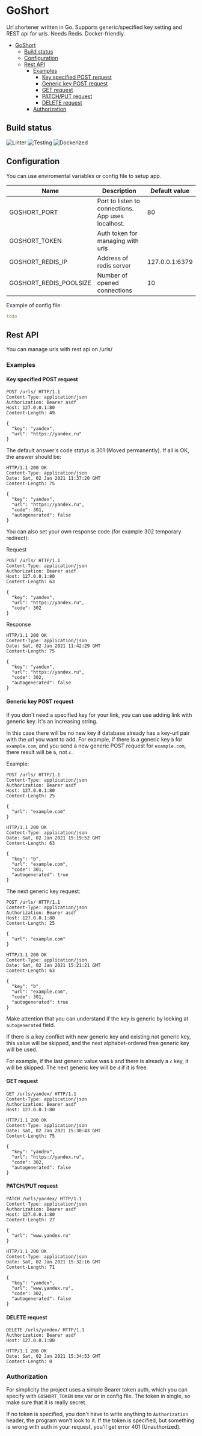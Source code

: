 # GoShort

Url shortener written in Go. Supports generic/specified key setting and REST api for urls.
Needs Redis. Docker-friendly.

- [GoShort](#goshort)
    * [Build status](#build-status)
    * [Configuration](#configuration)
    * [Rest API](#rest-api)
        + [Examples](#examples)
            - [Key specified POST request](#key-specified-post-request)
            - [Generic key POST request](#generic-key-post-request)
            - [GET request](#get-request)
            - [PATCH/PUT request](#patch-put-request)
            - [DELETE request](#delete-request)
        + [Authorization](#authorization)

## Build status

![Linter](https://github.com/nikhovas/goshort/workflows/lint/badge.svg)
![Testing](https://github.com/nikhovas/goshort/workflows/test/badge.svg)
![Dockerized](https://github.com/nikhovas/goshort/workflows/dockerize/badge.svg)

## Configuration

You can use enviromental variables or config file to setup app.

| Name                   | Description                                        | Default value  |
|------------------------|----------------------------------------------------|----------------|
| GOSHORT_PORT           | Port to listen to connections. App uses localhost. | 80             |
| GOSHORT_TOKEN          | Auth token for managing with urls                  |                |
| GOSHORT_REDIS_IP       | Address of redis server                            | 127.0.0.1:6379 |
| GOSHORT_REDIS_POOLSIZE | Number of opened connections                       | 10             |

Example of config file:

```yml
todo
```

## Rest API

You can manage urls with rest api on /urls/

### Examples

#### Key specified POST request

```http request
POST /urls/ HTTP/1.1
Content-Type: application/json
Authorization: Bearer asdf
Host: 127.0.0.1:80
Content-Length: 49

{
  "key": "yandex",
  "url": "https://yandex.ru"
}
```

The default answer's code status is 301 (Moved permanently).
If all is OK, the answer should be:
```http request
HTTP/1.1 200 OK
Content-Type: application/json
Date: Sat, 02 Jan 2021 11:37:20 GMT
Content-Length: 75

{
  "key": "yandex",
  "url": "https://yandex.ru",
  "code": 301,
  "autogenerated": false
}
```

You can also set your own response code (for example 302 temporary redirect):

Request
```http request
POST /urls/ HTTP/1.1
Content-Type: application/json
Authorization: Bearer asdf
Host: 127.0.0.1:80
Content-Length: 63

{
  "key": "yandex",
  "url": "https://yandex.ru",
  "code": 302
}
```

Response
```http request
HTTP/1.1 200 OK
Content-Type: application/json
Date: Sat, 02 Jan 2021 11:42:29 GMT
Content-Length: 75

{
  "key": "yandex",
  "url": "https://yandex.ru",
  "code": 302,
  "autogenerated": false
}
```

#### Generic key POST request

If you don't need a specified key for your link, you can use adding link with generic key.
It's an increasing string.

In this case there will be no new key if database already has a key-url pair with the url you want to add.
For example, if there is a generic key `b` for `example.com`, and you send a new generic POST
request for `example.com`, there result will be `b`, not `c`.

Example:

```http request
POST /urls/ HTTP/1.1
Content-Type: application/json
Authorization: Bearer asdf
Host: 127.0.0.1:80
Content-Length: 25

{
  "url": "example.com"
}
```
```http request
HTTP/1.1 200 OK
Content-Type: application/json
Date: Sat, 02 Jan 2021 15:19:52 GMT
Content-Length: 63

{
  "key": "b",
  "url": "example.com",
  "code": 301,
  "autogenerated": true
}
```

The next generic key request:

```http request
POST /urls/ HTTP/1.1
Content-Type: application/json
Authorization: Bearer asdf
Host: 127.0.0.1:80
Content-Length: 25

{
  "url": "example.com"
}
```
```http request
HTTP/1.1 200 OK
Content-Type: application/json
Date: Sat, 02 Jan 2021 15:21:21 GMT
Content-Length: 63

{
  "key": "b",
  "url": "example.com",
  "code": 301,
  "autogenerated": true
}
```

Make attention that you can understand if the key is generic by looking at `autogenerated` field.

If there is a key conflict with new generic key and existing not generic key, this value
will be skipped, and the next alphabet-ordered free generic key will be used.

For example, if the last generic value was `b` and there is already a `c` key, it 
will be skipped. The next generic key will be `d` if it is free.

#### GET request

```http request
GET /urls/yandex/ HTTP/1.1
Content-Type: application/json
Authorization: Bearer asdf
Host: 127.0.0.1:80
```
```http request
HTTP/1.1 200 OK
Content-Type: application/json
Date: Sat, 02 Jan 2021 15:30:43 GMT
Content-Length: 75

{
  "key": "yandex",
  "url": "https://yandex.ru",
  "code": 302,
  "autogenerated": false
}
```

#### PATCH/PUT request

```http request
PATCH /urls/yandex/ HTTP/1.1
Content-Type: application/json
Authorization: Bearer asdf
Host: 127.0.0.1:80
Content-Length: 27

{
  "url": "www.yandex.ru"
}
```
```http request
HTTP/1.1 200 OK
Content-Type: application/json
Date: Sat, 02 Jan 2021 15:32:16 GMT
Content-Length: 71

{
  "key": "yandex",
  "url": "www.yandex.ru",
  "code": 302,
  "autogenerated": false
}
```

#### DELETE request
```http request
DELETE /urls/yandex/ HTTP/1.1
Authorization: Bearer asdf
Host: 127.0.0.1:80
```
```http request
HTTP/1.1 200 OK
Date: Sat, 02 Jan 2021 15:34:53 GMT
Content-Length: 0
```

### Authorization

For simplicity the project uses a simple Bearer token auth, which you can specify with
`GOSHORT_TOKEN` env var or in config file. The token in single, so make sure that it is
really secret.

If no token is specified, you don't have to write anything to `Authorization` header,
the program won't look to it.
If the token is specified, but something is wrong with auth in your request, you'll get
error 401 (Unauthorized).